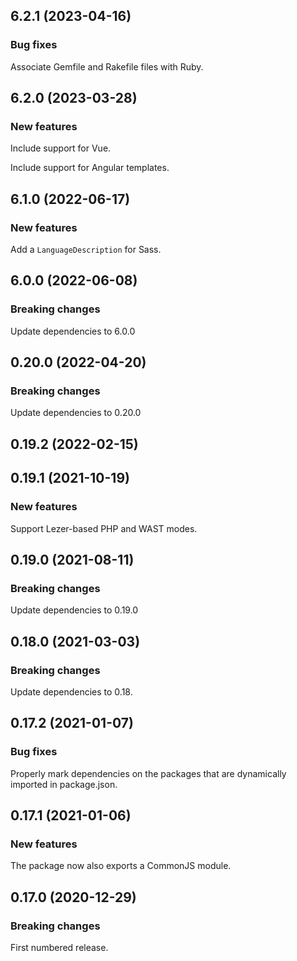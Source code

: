 ## 6.2.1 (2023-04-16)

### Bug fixes

Associate Gemfile and Rakefile files with Ruby.

## 6.2.0 (2023-03-28)

### New features

Include support for Vue.

Include support for Angular templates.

## 6.1.0 (2022-06-17)

### New features

Add a `LanguageDescription` for Sass.

## 6.0.0 (2022-06-08)

### Breaking changes

Update dependencies to 6.0.0

## 0.20.0 (2022-04-20)

### Breaking changes

Update dependencies to 0.20.0

## 0.19.2 (2022-02-15)

## 0.19.1 (2021-10-19)

### New features

Support Lezer-based PHP and WAST modes.

## 0.19.0 (2021-08-11)

### Breaking changes

Update dependencies to 0.19.0

## 0.18.0 (2021-03-03)

### Breaking changes

Update dependencies to 0.18.

## 0.17.2 (2021-01-07)

### Bug fixes

Properly mark dependencies on the packages that are dynamically imported in package.json.

## 0.17.1 (2021-01-06)

### New features

The package now also exports a CommonJS module.

## 0.17.0 (2020-12-29)

### Breaking changes

First numbered release.

